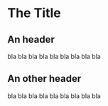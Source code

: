 


The Title
=========

An header
---------

bla bla bla
bla bla bla
bla bla bla


An other header
---------------

bla bla bla
bla bla bla
bla bla bla

